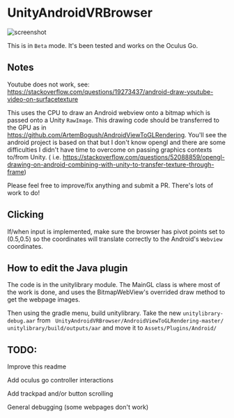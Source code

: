 # UnityAndroidVRBrowser


![screenshot](https://raw.githubusercontent.com/IanPhilips/UnityAndroidVRBrowser/master/Screen%20Shot%202018-12-01%20at%2010.02.13%20AM.png)

This is in `Beta` mode. It's been tested and works on the Oculus Go.

## Notes
Youtube does not work, see: https://stackoverflow.com/questions/19273437/android-draw-youtube-video-on-surfacetexture

This uses the CPU to draw an Android webview onto a bitmap which is passed onto a Unity `RawImage`. This drawing code should be transferred to the GPU as in https://github.com/ArtemBogush/AndroidViewToGLRendering. You'll see the android project is based on that but I don't know opengl and there are some difficulties I didn't have time to overcome on passing graphics contexts to/from Unity. ( i.e. https://stackoverflow.com/questions/52088859/opengl-drawing-on-android-combining-with-unity-to-transfer-texture-through-frame)


Please feel free to improve/fix anything and submit a PR. There's lots of work to do!


## Clicking
If/when input is implemented, make sure the browser has pivot points set to (0.5,0.5) so the coordinates will translate correctly to the Android's `Webview` coordinates.


## How to edit the Java plugin
The code is in the unitylibrary module. The MainGL class is where most of the work is done, and uses the BitmapWebView's overrided draw method to get the webpage images. 

Then using the gradle menu, build unitylibrary. Take the new `unitylibrary-debug.aar` from ` ⁨UnityAndroidVRBrowser⁩/⁨AndroidViewToGLRendering-master⁩/⁨unitylibrary⁩/⁨build/⁨outputs/⁨aar⁩` and move it to `Assets/Plugins/Android/`


## TODO:
Improve this readme

Add oculus go controller interactions

Add trackpad and/or button scrolling

General debugging (some webpages don't work)



